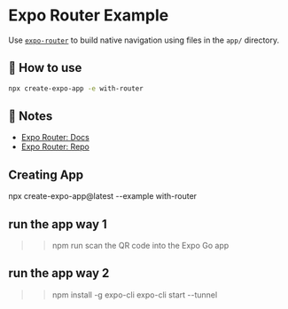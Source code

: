 # Expo Router Example

Use [`expo-router`](https://expo.github.io/router) to build native navigation using files in the `app/` directory.

## 🚀 How to use

```sh
npx create-expo-app -e with-router
```

## 📝 Notes

- [Expo Router: Docs](https://expo.github.io/router)
- [Expo Router: Repo](https://github.com/expo/router)

## Creating App
npx create-expo-app@latest --example with-router

## run the app way 1

>> npm run
>> scan the QR code into the Expo Go app

## run the app way 2

>> npm install -g expo-cli
>> expo-cli start --tunnel


